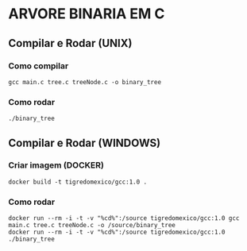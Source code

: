 # ARVORE BINARIA EM C

## Compilar e Rodar (UNIX)

### Como compilar

```
gcc main.c tree.c treeNode.c -o binary_tree 
```

### Como rodar

```
./binary_tree 
```

## Compilar e Rodar (WINDOWS)

### Criar imagem (DOCKER)

```
docker build -t tigredomexico/gcc:1.0 .
```

### Como rodar

```
docker run --rm -i -t -v "%cd%":/source tigredomexico/gcc:1.0 gcc main.c tree.c treeNode.c -o /source/binary_tree
docker run --rm -i -t -v "%cd%":/source tigredomexico/gcc:1.0 ./binary_tree
```

